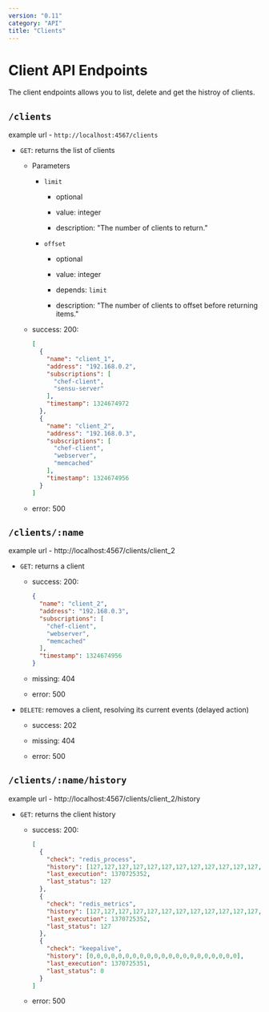 ```yaml
---
version: "0.11"
category: "API"
title: "Clients"
---
```


# Client API Endpoints

The client endpoints allows you to list, delete and get the histroy of clients.

## `/clients`

example url - `http://localhost:4567/clients`

* `GET`: returns the list of clients

  - Parameters
    
    - `limit`

      - optional

      - value: integer

      - description: "The number of clients to return."

    - `offset` 

      - optional

      - value: integer

      - depends: `limit`

      - description: "The number of clients to offset before returning items."

  - success: 200:

      ~~~ json
      [
        {
          "name": "client_1",
          "address": "192.168.0.2",
          "subscriptions": [
            "chef-client",
            "sensu-server"
          ],
          "timestamp": 1324674972
        },
        {
          "name": "client_2",
          "address": "192.168.0.3",
          "subscriptions": [
            "chef-client",
            "webserver",
            "memcached"
          ],
          "timestamp": 1324674956
        }
      ]
      ~~~

  - error: 500

## `/clients/:name`

example url - http://localhost:4567/clients/client_2

* `GET`: returns a client

  - success: 200:

      ~~~ json
      {
        "name": "client_2",
        "address": "192.168.0.3",
        "subscriptions": [
          "chef-client",
          "webserver",
          "memcached"
        ],
        "timestamp": 1324674956
      }
      ~~~

  - missing: 404

  - error: 500

* `DELETE`: removes a client, resolving its current events (delayed action)

  - success: 202

  - missing: 404

  - error: 500

## `/clients/:name/history`

example url - http://localhost:4567/clients/client_2/history

* `GET`: returns the client history

  - success: 200:

      ~~~ json
      [
        { 
          "check": "redis_process",
          "history": [127,127,127,127,127,127,127,127,127,127,127,127,127,127,127,127,127,127,127,127,127],
          "last_execution": 1370725352,
          "last_status": 127
        }, 
        {
          "check": "redis_metrics",
          "history": [127,127,127,127,127,127,127,127,127,127,127,127,127,127,127,127,127,127,127,127,127],
          "last_execution": 1370725352,
          "last_status": 127
        },
        { 
          "check": "keepalive",
          "history": [0,0,0,0,0,0,0,0,0,0,0,0,0,0,0,0,0,0,0,0,0],
          "last_execution": 1370725351,
          "last_status": 0
        }
      ]
      ~~~

  - error: 500

